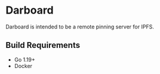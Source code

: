 # Darboard

Darboard is intended to be a remote pinning server for IPFS.

## Build Requirements

 - Go 1.19+
 - Docker

